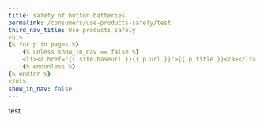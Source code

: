 ```yaml
---
title: safety of button batteries
permalink: /consumers/use-products-safely/test
third_nav_title: Use products safely
<ul>
{% for p in pages %}
    {% unless show_in_nav == false %}
    <li><a href="{{ site.baseurl }}{{ p.url }}">{{ p.title }}</a></li>
    {% endunless %}
{% endfor %}
</ul>
show_in_nav: false
---
```

test

